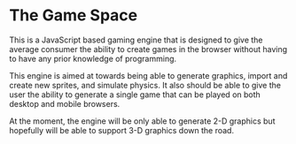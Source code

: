 # The Game Space

This is a JavaScript based gaming engine that is designed to give the average consumer the ability to create games in the browser without having to have any prior knowledge of programming.

This engine is aimed at towards being able to generate graphics, import and create new sprites, and simulate physics. It also should be able to give the user the ability to generate a single game that can be played on both desktop and mobile browsers.

At the moment, the engine will be only able to generate 2-D graphics but hopefully will be able to support 3-D graphics down the road.
